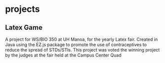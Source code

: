 # projects

## Latex Game

A project for WS/BIO 350 at UH Manoa, for the yearly Latex fair. Created in Java using the EZ.js package to promote the use of contraceptives to reduce the spread of STDs/STIs. This project was voted the winning project by the judges at the fair held at the Campus Center Quad
